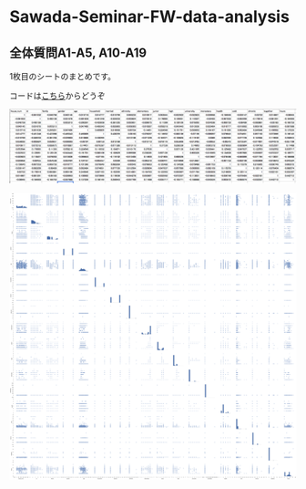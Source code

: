 # Sawada-Seminar-FW-data-analysis

## 全体質問A1-A5, A10-A19

1枚目のシートのまとめです。

コードは[こちら](https://github.com/keiikegami/Sawada-Seminar-FW-data-analysis/blob/master/FW%20descriptive%20statistics.ipynb)からどうぞ

![相関係数](https://github.com/keiikegami/Sawada-Seminar-FW-data-analysis/blob/master/%E7%9B%B8%E9%96%A2.png)

![相関関係一覧](https://github.com/keiikegami/Sawada-Seminar-FW-data-analysis/blob/master/%E6%95%A3%E5%B8%83%E5%9B%B3%E4%B8%80%E8%A6%A71%E6%9E%9A%E7%9B%AE.png)
